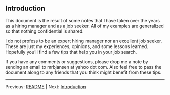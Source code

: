 ## Introduction

This document is the result of some notes that I have taken over the years as a hiring manager and as a job seeker. All of my examples are generalized so that nothing confidential is shared.

I do not profess to be an expert hiring manager nor an excellent job seeker. These are just my experiences, opinions, and some lessons learned. Hopefully you’ll find a few tips that help you in your job search.

If you have any comments or suggestions, please drop me a note by sending an email to mrbjansen at yahoo dot com. Also feel free to pass the document along to any friends that you think might benefit from these tips.

---

Previous: [README](../README.md) | Next: [Introduction](01-introduction.md)